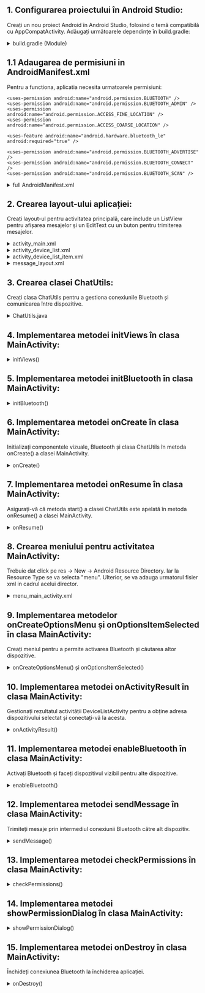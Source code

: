 

## 1. Configurarea proiectului în Android Studio:
Creați un nou proiect Android în Android Studio, folosind o temă compatibilă cu AppCompatActivity. Adăugați următoarele dependințe în build.gradle:

<details>
    <summary> build.gradle (Module) </summary>
    
```xml
implementation 'androidx.activity:activity-result:1.3.1'
implementation 'androidx.appcompat:appcompat:1.3.1'
```
</details>

## 1.1 Adaugarea de permisiuni in AndroidManifest.xml

Pentru a functiona, aplicatia necesita urmatoarele permisiuni:

    <uses-permission android:name="android.permission.BLUETOOTH" />
    <uses-permission android:name="android.permission.BLUETOOTH_ADMIN" />
    <uses-permission android:name="android.permission.ACCESS_FINE_LOCATION" />
    <uses-permission android:name="android.permission.ACCESS_COARSE_LOCATION" />

    <uses-feature android:name="android.hardware.bluetooth_le" android:required="true" />

    <uses-permission android:name="android.permission.BLUETOOTH_ADVERTISE" />
    <uses-permission android:name="android.permission.BLUETOOTH_CONNECT" />
    <uses-permission android:name="android.permission.BLUETOOTH_SCAN" />
<details>
    <summary> full AndroidManifest.xml </summary>
    
```xml
<?xml version="1.0" encoding="utf-8"?>
<manifest xmlns:android="http://schemas.android.com/apk/res/android"
    xmlns:tools="http://schemas.android.com/tools">

    <uses-permission android:name="android.permission.BLUETOOTH" />
    <uses-permission android:name="android.permission.BLUETOOTH_ADMIN" />
    <uses-permission android:name="android.permission.ACCESS_FINE_LOCATION" />
    <uses-permission android:name="android.permission.ACCESS_COARSE_LOCATION" />

    <uses-feature android:name="android.hardware.bluetooth_le" android:required="true" />

    <uses-permission android:name="android.permission.BLUETOOTH_ADVERTISE" />
    <uses-permission android:name="android.permission.BLUETOOTH_CONNECT" />
    <uses-permission android:name="android.permission.BLUETOOTH_SCAN" />
    <application
        android:allowBackup="true"
        android:dataExtractionRules="@xml/data_extraction_rules"
        android:fullBackupContent="@xml/backup_rules"
        android:icon="@mipmap/ic_launcher"
        android:label="@string/app_name"
        android:supportsRtl="true"
        android:theme="@style/Theme.BluetoothChatApp"
        tools:targetApi="31">
        <activity
            android:name=".MainActivity"
            android:exported="true">
            <intent-filter>
                <action android:name="android.intent.action.MAIN" />

                <category android:name="android.intent.category.LAUNCHER" />
            </intent-filter>
        </activity>

        <activity android:name=".DeviceListActivity" />
    </application>

</manifest>
```
</details>


## 2. Crearea layout-ului aplicației:
Creați layout-ul pentru activitatea principală, care include un ListView pentru afișarea mesajelor și un EditText cu un buton pentru trimiterea mesajelor.

<details>
    <summary> activity_main.xml </summary>

```xml
<LinearLayout
    android:layout_width="match_parent"
    android:layout_height="match_parent"
    android:orientation="vertical">

    <ListView
        android:id="@+id/list_conversation"
        android:layout_width="match_parent"
        android:layout_height="0dp"
        android:layout_weight="1" />

    <LinearLayout
        android:layout_width="match_parent"
        android:layout_height="wrap_content"
        android:orientation="horizontal">

        <EditText
            android:id="@+id/ed_enter_message"
            android:layout_width="0dp"
            android:layout_height="wrap_content"
            android:layout_weight="1"
            android:hint="Enter your message" />

        <Button
            android:id="@+id/btn_send_msg"
            android:layout_width="wrap_content"
            android:layout_height="wrap_content"
            android:text="Send" />
    </LinearLayout>
</LinearLayout>
```
</details>

<details>
<summary> activity_device_list.xml </summary>

```xml
<?xml version="1.0" encoding="utf-8"?>
<LinearLayout xmlns:android="http://schemas.android.com/apk/res/android"
    xmlns:tools="http://schemas.android.com/tools"
    android:layout_width="match_parent"
    android:layout_height="match_parent"
    android:orientation="vertical">

    <ProgressBar
        android:id="@+id/progress_scan_devices"
        android:layout_width="25dp"
        android:layout_height="25dp"
        android:layout_gravity="center"
        android:visibility="gone" />

    <TextView
        android:layout_width="match_parent"
        android:layout_height="wrap_content"
        android:text="@string/str_paired_devices" />

    <ListView
        android:id="@+id/list_paired_devices"
        android:layout_width="match_parent"
        android:layout_height="wrap_content" />

    <TextView
        android:layout_width="match_parent"
        android:layout_height="wrap_content"
        android:text="@string/str_available_devices" />

    <ListView
        android:id="@+id/list_available_devices"
        android:layout_width="match_parent"
        android:layout_height="wrap_content" />
</LinearLayout>
```
</details>

<details>
<summary> activity_device_list_item.xml </summary>

```xml
<?xml version="1.0" encoding="utf-8"?>
<TextView xmlns:android="http://schemas.android.com/apk/res/android"
    android:id="@+id/device_info"
    android:layout_width="match_parent"
    android:layout_height="wrap_content" />
```
</details>

<details>
<summary> message_layout.xml </summary>

```xml
<?xml version="1.0" encoding="utf-8"?>
<TextView xmlns:android="http://schemas.android.com/apk/res/android"
    android:layout_width="match_parent"
    android:layout_height="wrap_content" />
```
</details>


## 3. Crearea clasei ChatUtils:
Creați clasa ChatUtils pentru a gestiona conexiunile Bluetooth și comunicarea între dispozitive.

<details>
    <summary> ChatUtils.java </summary>

```java
public class ChatUtils {
    // Class implementation
}
```

</details>

## 4. Implementarea metodei initViews în clasa MainActivity:
<details>
    <summary> initViews() </summary>

```java
private void initViews() {
    ListView listMainChat = findViewById(R.id.list_conversation);
    edCreateMessage = findViewById(R.id.ed_enter_message);
    Button btnSendMessage = findViewById(R.id.btn_send_msg);

    adapterMainChat = new ArrayAdapter<>(this, R.layout.message_layout);
    listMainChat.setAdapter(adapterMainChat);

    btnSendMessage.setOnClickListener(view -> sendMessage());
}
```
</details>

## 5. Implementarea metodei initBluetooth în clasa MainActivity:
<details>
    <summary> initBluetooth() </summary>

```java
private void initBluetooth() {
    bluetoothAdapter = BluetoothAdapter.getDefaultAdapter();
    if (bluetoothAdapter == null) {
        Toast.makeText(this, "No bluetooth found", Toast.LENGTH_SHORT).show();
    }
}
```
</details>


## 6. Implementarea metodei onCreate în clasa MainActivity:
Initializați componentele vizuale, Bluetooth și clasa ChatUtils în metoda onCreate() a clasei MainActivity.

<details>
    <summary> onCreate() </summary>

```java
@Override
protected void onCreate(Bundle savedInstanceState) {
    super.onCreate(savedInstanceState);
    setContentView(R.layout.activity_main);

    initViews();
    initBluetooth();
    chatUtils = new ChatUtils(MainActivity.this, handler);
}
```

</details>

## 7. Implementarea metodei onResume în clasa MainActivity:
Asigurați-vă că metoda start() a clasei ChatUtils este apelată în metoda onResume() a clasei MainActivity.

<details>
    <summary> onResume() </summary>

```java
@Override
protected void onResume() {
    super.onResume();
    if (chatUtils != null && chatUtils.getState() == ChatUtils.STATE_NONE) {
        chatUtils.start();
    }
}
```
</details>



## 8. Crearea meniului pentru activitatea MainActivity:
Trebuie dat click pe res -> New -> Android Resource Directory. Iar la Resource Type se va selecta "menu". Ulterior, se va adauga urmatorul fisier xml in cadrul acelui director.
<details>
    <summary> menu_main_activity.xml </summary>

```xml
<menu xmlns:android="http://schemas.android.com/apk/res/android">
    <item
        android:id="@+id/menu_enable_bluetooth"
        android:title="Enable Bluetooth" />
    <item
        android:id="@+id/menu_search_devices"
        android:title="Search Devices" />
</menu>
```
</details>

## 9. Implementarea metodelor onCreateOptionsMenu și onOptionsItemSelected în clasa MainActivity:
Creați meniul pentru a permite activarea Bluetooth și căutarea altor dispozitive.

<details>
    <summary> onCreateOptionsMenu() și onOptionsItemSelected() </summary>

```java
@Override
public boolean onCreateOptionsMenu(Menu menu) {
    getMenuInflater().inflate(R.menu.menu_main_activity, menu);
    return super.onCreateOptionsMenu(menu);
}

@Override
public boolean onOptionsItemSelected(MenuItem item) {
    if (item.getItemId() == R.id.menu_enable_bluetooth) {
        enableBluetooth();
        return true;
    } else if (item.getItemId() == R.id.menu_search_devices) {
        checkPermissions();
        return true;
    }
    return super.onOptionsItemSelected(item);
}
```

</details>

## 10. Implementarea metodei onActivityResult în clasa MainActivity:
Gestionați rezultatul activității DeviceListActivity pentru a obține adresa dispozitivului selectat și conectați-vă la acesta.

<details>
    <summary> onActivityResult() </summary>

```java
@Override
protected void onActivityResult(int requestCode, int resultCode, Intent data) {
    int SELECT_DEVICE = 102;
    if (requestCode == SELECT_DEVICE && resultCode == RESULT_OK) {
        String address = data.getStringExtra("deviceAddress");
        chatUtils.connect(bluetoothAdapter.getRemoteDevice(address));
    }
    super.onActivityResult(requestCode, resultCode, data);
}
```
</details>

## 11. Implementarea metodei enableBluetooth în clasa MainActivity:
Activați Bluetooth și faceți dispozitivul vizibil pentru alte dispozitive.

<details>
    <summary> enableBluetooth() </summary>

```java
private void enableBluetooth() {
    if (!bluetoothAdapter.isEnabled()) {
        if (ActivityCompat.checkSelfPermission(this, android.Manifest.permission.BLUETOOTH_CONNECT) != PackageManager.PERMISSION_GRANTED) {
            return;
        }
        bluetoothAdapter.enable();
    }

    if (bluetoothAdapter.getScanMode() != BluetoothAdapter.SCAN_MODE_CONNECTABLE_DISCOVERABLE) {
        Intent discoveryIntent = new Intent(BluetoothAdapter.ACTION_REQUEST_DISCOVERABLE);
        discoveryIntent.putExtra(BluetoothAdapter.EXTRA_DISCOVERABLE_DURATION, 300);
        startActivity(discoveryIntent);
    }
}
```
</details>

## 12. Implementarea metodei sendMessage în clasa MainActivity:
Trimiteți mesaje prin intermediul conexiunii Bluetooth către alt dispozitiv.

<details>
    <summary> sendMessage() </summary>

```java
private void sendMessage() {
    String message = edCreateMessage.getText().toString();
    if (!message.isEmpty()) {
        edCreateMessage.setText("");
        chatUtils.write(message.getBytes());
    }
}
```
</details>

## 13. Implementarea metodei checkPermissions în clasa MainActivity:
<details>
    <summary> checkPermissions() </summary>

```java
private void checkPermissions() {
    if (ContextCompat.checkSelfPermission(this, ACCESS_FINE_LOCATION) != PackageManager.PERMISSION_GRANTED) {
        requestPermissionLauncher.launch(ACCESS_FINE_LOCATION);
    } else {
        selectDeviceLauncher.launch(new Intent(this, DeviceListActivity.class));
    }
}
```
</details>

## 14. Implementarea metodei showPermissionDialog în clasa MainActivity:
<details>
    <summary> showPermissionDialog() </summary>

```java
private void showPermissionDialog() {
    new AlertDialog.Builder(this)
            .setCancelable(false)
            .setMessage("Location permission is required.\nPlease grant")
            .setPositiveButton("Grant", (dialogInterface, i) -> checkPermissions())
            .setNegativeButton("Deny", (dialogInterface, i) -> finish()).show();
}
```
</details>

## 15. Implementarea metodei onDestroy în clasa MainActivity:
Închideți conexiunea Bluetooth la închiderea aplicației.

<details>
    <summary> onDestroy() </summary>

```java
@Override
protected void onDestroy() {
    super.onDestroy();
    if (chatUtils != null) {
        chatUtils.stop();
    }
}
```
</details>



